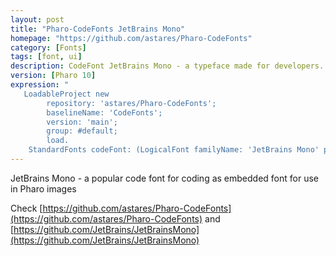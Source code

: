 ```yaml
---
layout: post
title: "Pharo-CodeFonts JetBrains Mono"
homepage: "https://github.com/astares/Pharo-CodeFonts"
category: [Fonts]
tags: [font, ui]
description: CodeFont JetBrains Mono - a typeface made for developers.
version: [Pharo 10]
expression: "
   LoadableProject new 
		repository: 'astares/Pharo-CodeFonts'; 
		baselineName: 'CodeFonts'; 
		version: 'main';
		group: #default;
		load.
	StandardFonts codeFont: (LogicalFont familyName: 'JetBrains Mono' pointSize: 10)"
---
```


JetBrains Mono - a popular code font for coding as embedded font for use in Pharo images

Check [https://github.com/astares/Pharo-CodeFonts](https://github.com/astares/Pharo-CodeFonts) and [https://github.com/JetBrains/JetBrainsMono](https://github.com/JetBrains/JetBrainsMono)